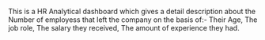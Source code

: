 This is a HR Analytical dashboard which gives a detail description about the Number of employess that left the company on the basis of:-
Their Age,
The job role,
The salary they received,
The amount of experience they had.

